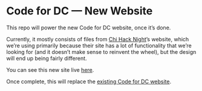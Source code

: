# Code for DC — New Website

This repo will power the new Code for DC website, once it’s done.

Currently, it mostly consists of files from [Chi Hack Night](http://chihacknight.org/)’s website, which we’re using primarily because their site has a lot of functionality that we’re looking for (and it doesn’t make sense to reinvent the wheel), but the design will end up being fairly different.

You can see this new site live [here](https://vigorous-jennings-1e3535.netlify.com/).

Once complete, this will replace the [existing Code for DC website](https://codefordc.org/).
